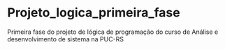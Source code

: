 # Projeto_logica_primeira_fase
Primeira fase do projeto de lógica de programação do curso de Análise e desenvolvimento de sistema na PUC-RS
